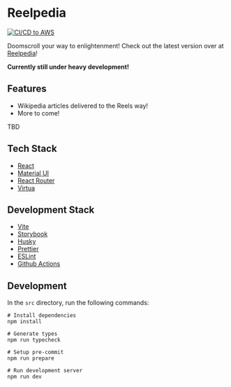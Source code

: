 # Reelpedia
[![CI/CD to AWS](https://github.com/proximaexpress/Reelpedia/actions/workflows/aws-s3.yml/badge.svg)](https://github.com/proximaexpress/Reelpedia/actions/workflows/aws-s3.yml)

Doomscroll your way to enlightenment! Check out the latest version over at [Reelpedia](https://www.reelpedia.com/)!

**Currently still under heavy development!**

## Features
- Wikipedia articles delivered to the Reels way!
- More to come!

TBD

## Tech Stack
- [React](https://react.dev)
- [Material UI](https://mui.com/material-ui)
- [React Router](https://reactrouter.com)
- [Virtua](https://github.com/inokawa/virtua)

## Development Stack
- [Vite](https://vite.dev)
- [Storybook](https://storybook.js.org)
- [Husky](https://typicode.github.io/husky)
- [Prettier](https://prettier.io)
- [ESLint](https://eslint.org)
- [Github Actions](https://docs.github.com/en/actions)

## Development
In the `src` directory, run the following commands:
```
# Install dependencies
npm install

# Generate types
npm run typecheck

# Setup pre-commit
npm run prepare

# Run development server
npm run dev
```
